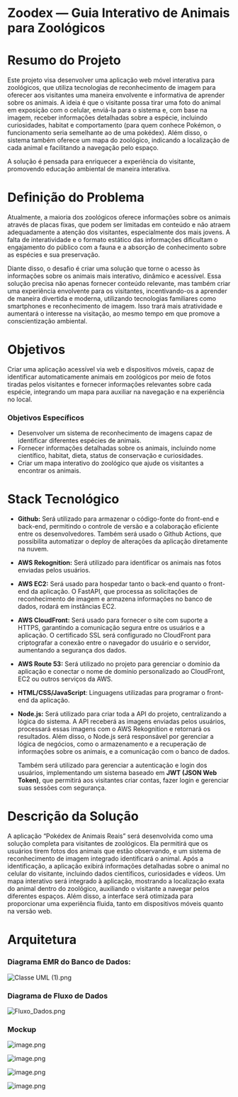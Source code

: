 # Zoodex — Guia Interativo de Animais para Zoológicos

# **Resumo do Projeto**

Este projeto visa desenvolver uma aplicação web móvel interativa para zoológicos, que utiliza tecnologias de reconhecimento de imagem para oferecer aos visitantes uma maneira envolvente e informativa de aprender sobre os animais. A ideia é que o visitante possa tirar uma foto do animal em exposição com o celular, enviá-la para o sistema e, com base na imagem, receber informações detalhadas sobre a espécie, incluindo curiosidades, habitat e comportamento (para quem conhece Pokémon, o funcionamento seria semelhante ao de uma pokédex). Além disso, o sistema também oferece um mapa do zoológico, indicando a localização de cada animal e facilitando a navegação pelo espaço.

A solução é pensada para enriquecer a experiência do visitante, promovendo educação ambiental de maneira interativa.

# Definição do Problema

Atualmente, a maioria dos zoológicos oferece informações sobre os animais através de placas fixas, que podem ser limitadas em conteúdo e não atraem adequadamente a atenção dos visitantes, especialmente dos mais jovens. A falta de interatividade e o formato estático das informações dificultam o engajamento do público com a fauna e a absorção de conhecimento sobre as espécies e sua preservação.

Diante disso, o desafio é criar uma solução que torne o acesso às informações sobre os animais mais interativo, dinâmico e acessível. Essa solução precisa não apenas fornecer conteúdo relevante, mas também criar uma experiência envolvente para os visitantes, incentivando-os a aprender de maneira divertida e moderna, utilizando tecnologias familiares como smartphones e reconhecimento de imagem. Isso trará mais atratividade e aumentará o interesse na visitação, ao mesmo tempo em que promove a conscientização ambiental.

# Objetivos

Criar uma aplicação acessível via web e dispositivos móveis, capaz de identificar automaticamente animais em zoológicos por meio de fotos tiradas pelos visitantes e fornecer informações relevantes sobre cada espécie, integrando um mapa para auxiliar na navegação e na experiência no local.

### Objetivos Específicos

- Desenvolver um sistema de reconhecimento de imagens capaz de identificar diferentes espécies de animais.
- Fornecer informações detalhadas sobre os animais, incluindo nome científico, habitat, dieta, status de conservação e curiosidades.
- Criar um mapa interativo do zoológico que ajude os visitantes a encontrar os animais.

# Stack Tecnológico

- **Github:** Será utilizado para armazenar o código-fonte do front-end e back-end, permitindo o controle de versão e a colaboração eficiente entre os desenvolvedores. Também será usado o Github Actions, que possibilita automatizar o deploy de alterações da aplicação diretamente na nuvem.
- **AWS Rekognition:** Será utilizado para identificar os animais nas fotos enviadas pelos usuários.
- **AWS EC2:** Será usado para hospedar tanto o back-end quanto o front-end da aplicação. O FastAPI, que processa as solicitações de reconhecimento de imagem e armazena informações no banco de dados, rodará em instâncias EC2.
- **AWS CloudFront:** Será usado para fornecer o site com suporte a HTTPS, garantindo a comunicação segura entre os usuários e a aplicação. O certificado SSL será configurado no CloudFront para criptografar a conexão entre o navegador do usuário e o servidor, aumentando a segurança dos dados.
- **AWS Route 53:** Será utilizado no projeto para gerenciar o domínio da aplicação e conectar o nome de domínio personalizado ao CloudFront, EC2 ou outros serviços da AWS.
- **HTML/CSS/JavaScript**: Linguagens utilizadas para programar o front-end da aplicação.
- **Node.js:** Será utilizado para criar toda a API do projeto, centralizando a lógica do sistema. A API receberá as imagens enviadas pelos usuários, processará essas imagens com o AWS Rekognition e retornará os resultados. Além disso, o Node.js será responsável por gerenciar a lógica de negócios, como o armazenamento e a recuperação de informações sobre os animais, e a comunicação com o banco de dados.
    
    Também será utilizado para gerenciar a autenticação e login dos usuários, implementando um sistema baseado em **JWT (JSON Web Token)**, que permitirá aos visitantes criar contas, fazer login e gerenciar suas sessões com segurança.
    

# Descrição da Solução

A aplicação “Pokédex de Animais Reais” será desenvolvida como uma solução completa para visitantes de zoológicos. Ela permitirá que os usuários tirem fotos dos animais que estão observando, e um sistema de reconhecimento de imagem integrado identificará o animal. Após a identificação, a aplicação exibirá informações detalhadas sobre o animal no celular do visitante, incluindo dados científicos, curiosidades e vídeos. Um mapa interativo será integrado à aplicação, mostrando a localização exata do animal dentro do zoológico, auxiliando o visitante a navegar pelos diferentes espaços. Além disso, a interface será otimizada para proporcionar uma experiência fluida, tanto em dispositivos móveis quanto na versão web.

# Arquitetura

### Diagrama EMR do Banco de Dados:

![Classe UML (1).png](00a7509e-31d0-40d2-b5ce-fc4b4c8c15b6.png)

### Diagrama de Fluxo de Dados

![Fluxo_Dados.png](Fluxo_Dados.png)

### Mockup

![image.png](image.png)

![image.png](image%201.png)

![image.png](image%202.png)

![image.png](image%203.png)